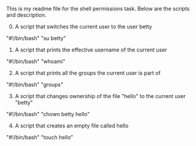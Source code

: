 This is my readme file for the shell permissions task. Below are the scripts and description.

0. A script that switches the current user to the user betty

"#!/bin/bash"
"su betty"

1. A script that prints the effective username of the current user

"#!/bin/bash"
"whoami"

2. A script that prints all the groups the current user is part of

"#!/bin/bash"
"groups"

3. A script that changes ownership of the file "hello" to the current user "betty"

"#!/bin/bash"
"chown betty hello"

4. A script that creates an empty file called hello

"#!/bin/bash"
"touch hello"

